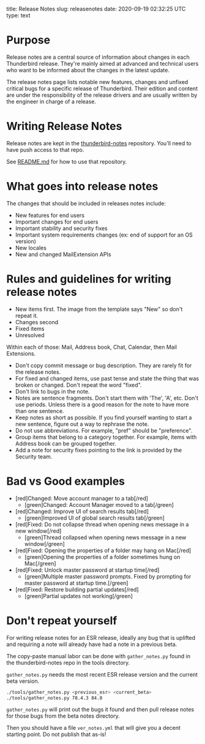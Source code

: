 title: Release Notes
slug: releasenotes
date: 2020-09-19 02:32:25 UTC
type: text

# Purpose

Release notes are a central source of information about changes in each
Thunderbird release. They're mainly aimed at advanced and technical users
who want to be informed about the changes in the latest update.

The release notes page lists notable new features, changes and unfixed critical
bugs for a specific release of Thunderbird. Their edition and content are under
the responsibility of the release drivers and are usually written by the
engineer in charge of a release.

# Writing Release Notes

Release notes are kept in the
[thunderbird-notes](https://github.com/thundernest/thunderbird-notes)
repository. You'll need to have push access to that repo.

See
[README.md](https://github.com/thundernest/thunderbird-notes/blob/master/README.md)
for how to use that repository.


# What goes into release notes

The changes that should be included in releases notes include:

* New features for end users
* Important changes for end users
* Important stability and security fixes
* Important system requirements changes (ex: end of support for an OS version)
* New locales
* New and changed MailExtension APIs

# Rules and guidelines for writing release notes

* New items first. The image from the template says "New" so don't repeat it.
* Changes second
* Fixed items
* Unresolved

Within each of those: Mail, Address book, Chat, Calendar, then Mail Extensions.

* Don't copy commit message or bug description. They are rarely fit for the
    release notes.
* For fixed and changed items, use past tense and state the thing that was
    broken or changed. Don't repeat the word "fixed".
* Don't link to bugs in the note.
* Notes are sentence fragments. Don't start them with 'The', 'A', etc. Don't
    use periods. Unless there is a good reason for the note to have more
    than one sentence.
* Keep notes as short as possible. If you find yourself wanting to start a
    new sentence, figure out a way to rephrase the note.
* Do not use abbreviations. For example, "pref" should be "preference".
* Group items that belong to a category together. For example, items with
    Address book can be grouped together.
* Add a note for security fixes pointing to the link is provided by the
    Security team.

# Bad vs Good examples

* [red]Changed: Move account manager to a tab[/red]
    * [green]Changed: Account Manager moved to a tab[/green]
* [red]Changed: Improve UI of search results tab[/red]
    * [green]Improved UI of global search results tab[/green]
* [red]Fixed: Do not collapse thread when opening news message in a new window[/red]
    * [green]Thread collapsed when opening news message in a new window[/green]
* [red]Fixed: Opening the properties of a folder may hang on Mac[/red]
    * [green]Opening the properties of a folder sometimes hung on Mac[/green]
* [red]Fixed: Unlock master password at startup time[/red]
    * [green]Multiple master password prompts. Fixed by prompting for master password at startup time.[/green]
* [red]Fixed: Restore building partial updates[/red]  
    * [green]Partial updates not working[/green]


# Don't repeat yourself

For writing release notes for an ESR release, ideally any bug that is uplifted
and requiring a note will already have had a note in a previous beta.

The copy-paste manual labor can be done with `gather_notes.py` found in the
thunderbird-notes repo in the tools directory.

`gather_notes.py` needs the most recent ESR release version and the current beta
version.
 
```bash
./tools/gather_notes.py <previous_esr> <current_beta>
./tools/gather_notes.py 78.4.3 84.0
```

`gather_notes.py` will print out the bugs it found and then pull release notes
for those bugs from the beta notes directory.

Then you should have a file `ver_notes.yml` that will give you a decent starting
point. Do not publish that as-is!

